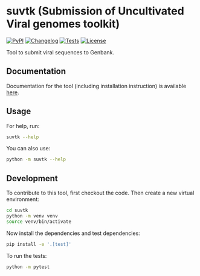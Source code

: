 # suvtk (Submission of Uncultivated Viral genomes toolkit)

[![PyPI](https://img.shields.io/pypi/v/suvtk.svg)](https://pypi.org/project/suvtk/)
[![Changelog](https://img.shields.io/github/v/release/LanderDC/suvtk?include_prereleases&label=changelog)](https://github.com/LanderDC/suvtk/releases)
[![Tests](https://github.com/LanderDC/suvtk/actions/workflows/test.yml/badge.svg)](https://github.com/LanderDC/suvtk/actions/workflows/test.yml)
[![License](https://img.shields.io/badge/license-Apache%202.0-blue.svg)](https://github.com/LanderDC/suvtk/blob/master/LICENSE)

Tool to submit viral sequences to Genbank.

## Documentation

Documentation for the tool (including installation instruction) is available <a href="https://landerdc.github.io/suvtk/" target="_blank">here</a>.

## Usage

For help, run:
```bash
suvtk --help
```
You can also use:
```bash
python -m suvtk --help
```
## Development

To contribute to this tool, first checkout the code. Then create a new virtual environment:
```bash
cd suvtk
python -m venv venv
source venv/bin/activate
```
Now install the dependencies and test dependencies:
```bash
pip install -e '.[test]'
```
To run the tests:
```bash
python -m pytest
```
